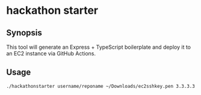 # hackathon starter
## Synopsis
This tool will generate an Express + TypeScript boilerplate and deploy it to an EC2 instance via GitHub Actions.

## Usage
```bash
./hackathonstarter username/reponame ~/Downloads/ec2sshkey.pen 3.3.3.3
```